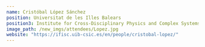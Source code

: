 ```yaml
---
name: Cristóbal López Sánchez
position: Universitat de les Illes Balears
position3: Institute for Cross-Disciplinary Physics and Complex Systems
image_path: /new_imgs/attendees/Lopez.jpg
website: "https://ifisc.uib-csic.es/en/people/cristobal-lopez/"
---
```

